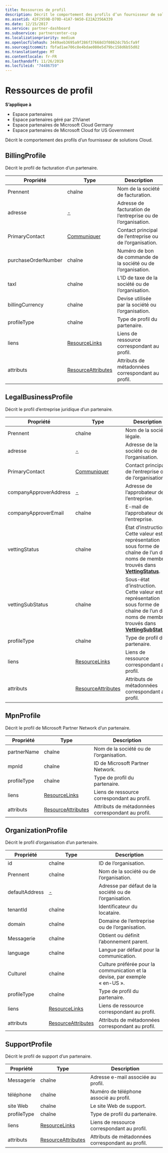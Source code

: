 ```yaml
---
title: Ressources de profil
description: Décrit le comportement des profils d’un fournisseur de solutions Cloud.
ms.assetid: 42F2959B-D70D-41A7-9A50-E22A2356A339
ms.date: 12/15/2017
ms.service: partner-dashboard
ms.subservice: partnercenter-csp
ms.localizationpriority: medium
ms.openlocfilehash: 3449aeb3695a9f286f37668d3f0862dc7b5cfa9f
ms.sourcegitcommit: fbfad1ae706c8e4bdae080e5d79bc158d6b55d02
ms.translationtype: MT
ms.contentlocale: fr-FR
ms.lasthandoff: 11/26/2019
ms.locfileid: "74486759"
---
```

# <a name="profile-resources"></a>Ressources de profil


**S’applique à**

- Espace partenaires
- Espace partenaires géré par 21Vianet
- Espace partenaires de Microsoft Cloud Germany
- Espace partenaires de Microsoft Cloud for US Government

Décrit le comportement des profils d’un fournisseur de solutions Cloud.

## <a name="span-idbillingprofilespan-idbillingprofilespan-idbillingprofilebillingprofile"></a><span id="BillingProfile"/><span id="billingprofile"/><span id="BILLINGPROFILE"/>BillingProfile


Décrit le profil de facturation d’un partenaire.

| Propriété            | Type                                                           | Description                                                 |
|---------------------|----------------------------------------------------------------|-------------------------------------------------------------|
| Prennent         | chaîne                                                         | Nom de la société de facturation.                                   |
| adresse             | [-](utility-resources.md#address)                       | Adresse de facturation de l’entreprise ou de l’organisation. |
| PrimaryContact      | [Communiquer](utility-resources.md#contact)                       | Contact principal de l’entreprise ou de l’organisation.        |
| purchaseOrderNumber | chaîne                                                         | Numéro de bon de commande de la société ou de l’organisation.        |
| taxI               | chaîne                                                         | L’ID de taxe de la société ou de l’organisation.                       |
| billingCurrency     | chaîne                                                         | Devise utilisée par la société ou l’organisation.           |
| profileType         | chaîne                                                         | Type de profil du partenaire.                                   |
| liens               | [ResourceLinks](utility-resources.md#resourcelinks)           | Liens de ressource correspondant au profil.            |
| attributs          | [ResourceAttributes](utility-resources.md#resourceattributes) | Attributs de métadonnées correspondant au profil.       |

 

## <a name="span-idlegalbusinessprofilespan-idlegalbusinessprofilespan-idlegalbusinessprofilelegalbusinessprofile"></a><span id="LegalBusinessProfile"/><span id="legalbusinessprofile"/><span id="LEGALBUSINESSPROFILE"/>LegalBusinessProfile


Décrit le profil d’entreprise juridique d’un partenaire.

| Propriété               | Type                                                           | Description                                                                                                                                                          |
|------------------------|----------------------------------------------------------------|----------------------------------------------------------------------------------------------------------------------------------------------------------------------|
| Prennent            | chaîne                                                         | Nom de la société légale.                                                                                                                                              |
| adresse                | [-](utility-resources.md#address)                       | Adresse de la société ou de l’organisation.                                                                                                                          |
| PrimaryContact         | [Communiquer](utility-resources.md#contact)                       | Contact principal de l’entreprise ou de l’organisation.                                                                                                                 |
| companyApproverAddress | [-](utility-resources.md#address)                       | Adresse de l’approbateur de l’entreprise.                                                                                                                                        |
| companyApproverEmail   | chaîne                                                         | E-mail de l’approbateur de l’entreprise.                                                                                                                                          |
| vettingStatus          | chaîne                                                         | État d’instruction. Cette valeur est la représentation sous forme de chaîne de l’un des noms de membres trouvés dans [**VettingStatus**](https://docs.microsoft.com/dotnet/api/microsoft.store.partnercenter.models.partners.vettingstatus).           |
| vettingSubStatus       | chaîne                                                         | Sous-état d’instruction. Cette valeur est la représentation sous forme de chaîne de l’un des noms de membres trouvés dans [**VettingSubStatus**](https://docs.microsoft.com/dotnet/api/microsoft.store.partnercenter.models.partners.vettingsubstatus). |
| profileType            | chaîne                                                         | Type de profil du partenaire.                                                                                                                                            |
| liens                  | [ResourceLinks](utility-resources.md#resourcelinks)           | Liens de ressource correspondant au profil.                                                                                                                     |
| attributs             | [ResourceAttributes](utility-resources.md#resourceattributes) | Attributs de métadonnées correspondant au profil.                                                                                                                |

 

## <a name="span-idmpnprofilespan-idmpnprofilespan-idmpnprofilempnprofile"></a><span id="MpnProfile"/><span id="mpnprofile"/><span id="MPNPROFILE"/>MpnProfile


Décrit le profil de Microsoft Partner Network d’un partenaire.

| Propriété    | Type                                                           | Description                                           |
|-------------|----------------------------------------------------------------|-------------------------------------------------------|
| partnerName | chaîne                                                         | Nom de la société ou de l’organisation.                     |
| mpnId       | chaîne                                                         | ID de Microsoft Partner Network.                     |
| profileType | chaîne                                                         | Type de profil du partenaire.                             |
| liens       | [ResourceLinks](utility-resources.md#resourcelinks)           | Liens de ressource correspondant au profil.      |
| attributs  | [ResourceAttributes](utility-resources.md#resourceattributes) | Attributs de métadonnées correspondant au profil. |

 

## <a name="span-idorganizationprofilespan-idorganizationprofilespan-idorganizationprofileorganizationprofile"></a><span id="OrganizationProfile"/><span id="organizationprofile"/><span id="ORGANIZATIONPROFILE"/>OrganizationProfile


Décrit le profil d’organisation d’un partenaire.

| Propriété       | Type                                                           | Description                                                            |
|----------------|----------------------------------------------------------------|------------------------------------------------------------------------|
| id             | chaîne                                                         | ID de l’organisation.                                                 |
| Prennent    | chaîne                                                         | Nom de la société ou de l’organisation.                               |
| defaultAddress | [-](utility-resources.md#address)                       | Adresse par défaut de la société ou de l’organisation.                    |
| tenantId       | chaîne                                                         | Identificateur du locataire.                                                 |
| domain         | chaîne                                                         | Domaine de l’entreprise ou de l’organisation.                                  |
| Messagerie          | chaîne                                                         | Obtient ou définit l’abonnement parent.                                  |
| language       | chaîne                                                         | Langue par défaut pour la communication.                              |
| Culturel        | chaîne                                                         | Culture préférée pour la communication et la devise, par exemple « en-US ». |
| profileType    | chaîne                                                         | Type de profil du partenaire.                                              |
| liens          | [ResourceLinks](utility-resources.md#resourcelinks)           | Liens de ressource correspondant au profil.                       |
| attributs     | [ResourceAttributes](utility-resources.md#resourceattributes) | Attributs de métadonnées correspondant au profil.                  |

 

## <a name="span-idsupportprofilespan-idsupportprofilespan-idsupportprofilesupportprofile"></a><span id="SupportProfile"/><span id="supportprofile"/><span id="SUPPORTPROFILE"/>SupportProfile


Décrit le profil de support d’un partenaire.

| Propriété    | Type                                                           | Description                                           |
|-------------|----------------------------------------------------------------|-------------------------------------------------------|
| Messagerie       | chaîne                                                         | Adresse e-mail associée au profil.        |
| téléphone   | chaîne                                                         | Numéro de téléphone associé au profil.         |
| site Web     | chaîne                                                         | Le site Web de support.                                  |
| profileType | chaîne                                                         | Type de profil du partenaire.                             |
| liens       | [ResourceLinks](utility-resources.md#resourcelinks)           | Liens de ressource correspondant au profil.      |
| attributs  | [ResourceAttributes](utility-resources.md#resourceattributes) | Attributs de métadonnées correspondant au profil. |

 

 

 




